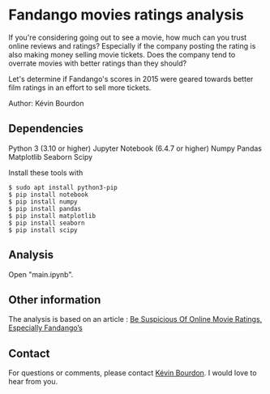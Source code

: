 # Fandango movies ratings analysis

If you're considering going out to see a movie, how much can you trust online reviews and ratings?
Especially if the company posting the rating is also making money selling movie tickets.
Does the company tend to overrate movies with better ratings than they should?

Let's determine if Fandango's scores in 2015 were geared towards better film ratings in an effort to sell more tickets.

Author: Kévin Bourdon

## Dependencies

Python 3 (3.10 or higher)
Jupyter Notebook (6.4.7 or higher)
Numpy
Pandas
Matplotlib
Seaborn
Scipy

Install these tools with

```shell
$ sudo apt install python3-pip
$ pip install notebook
$ pip install numpy
$ pip install pandas
$ pip install matplotlib
$ pip install seaborn
$ pip install scipy
```

## Analysis

Open "main.ipynb".

## Other information

The analysis is based on an article : [Be Suspicious Of Online Movie Ratings, Especially Fandango’s](http://fivethirtyeight.com/features/fandango-movies-ratings/)

## Contact

For questions or comments, please contact [Kévin Bourdon](mailto:kevin.bourdon.etu@univ-lille.fr). I would love
to hear from you.

